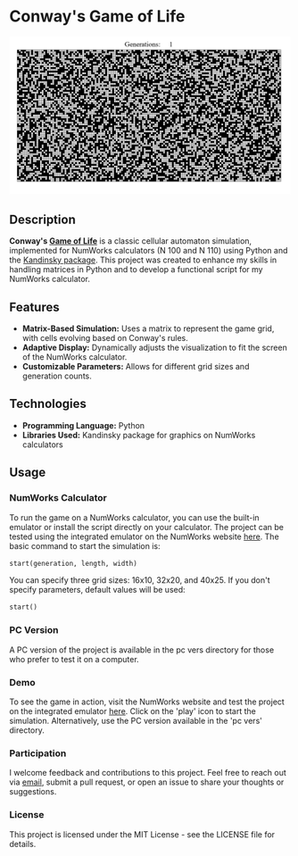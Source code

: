 # Conway's Game of Life

![](assets/LifeGame.gif)

## Description

**Conway's [Game of Life](https://en.wikipedia.org/wiki/Conway%27s_Game_of_Life)** is a classic cellular automaton simulation, implemented for NumWorks calculators (N 100 and N 110) using Python and the [Kandinsky package](https://www.numworks.com/fr/ressources/python/activites/kandinsky/). This project was created to enhance my skills in handling matrices in Python and to develop a functional script for my NumWorks calculator.

## Features

- **Matrix-Based Simulation:** Uses a matrix to represent the game grid, with cells evolving based on Conway's rules.
- **Adaptive Display:** Dynamically adjusts the visualization to fit the screen of the NumWorks calculator.
- **Customizable Parameters:** Allows for different grid sizes and generation counts.

## Technologies

- **Programming Language:** Python
- **Libraries Used:** Kandinsky package for graphics on NumWorks calculators

## Usage

### NumWorks Calculator

To run the game on a NumWorks calculator, you can use the built-in emulator or install the script directly on your calculator. The project can be tested using the integrated emulator on the NumWorks website [here](https://my.numworks.com/python/ciel/conway). The basic command to start the simulation is:

```python
start(generation, length, width)
```
You can specify three grid sizes: 16x10, 32x20, and 40x25. If you don't specify parameters, default values will be used:
```python
start()
```
### PC Version
A PC version of the project is available in the pc vers directory for those who prefer to test it on a computer.

### Demo
To see the game in action, visit the NumWorks website and test the project on the integrated emulator [here](https://my.numworks.com/python/ciel/conway). Click on the 'play' icon to start the simulation. Alternatively, use the PC version available in the 'pc vers' directory.

### Participation
I welcome feedback and contributions to this project. Feel free to reach out via [email](mailto:poire.erwan2005@gmail.com), submit a pull request, or open an issue to share your thoughts or suggestions.

### License
This project is licensed under the MIT License - see the LICENSE file for details.

